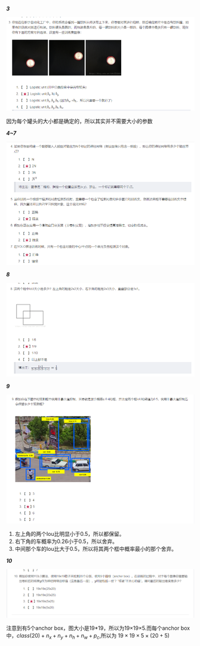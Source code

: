 ***3***

![](../../images/20201204130515.png)

因为每个罐头的大小都是确定的，所以其实并不需要大小的参数

***4~7***

![](../../images/20201204130642.png)

***8***

![](../../images/20201204130750.png)

***9***

![](../../images/20201204130829.png)

1. 左上角的两个Iou比明显小于0.5，所以都保留。
2. 右下角的车概率为0.26小于0.5，所以舍弃。
3. 中间那个车的Iou比大于0.5，所以将其两个框中概率最小的那个舍弃。

***10***

![](../../images/20201204131049.png)

注意到有5个anchor box，图大小是19*19，所以为19×19×5.而每个anchor box中，$class(20) + n_x + n_y + n_h + n_w + p_c$,所以为 $19 × 19 × 5 ×(20 + 5)$